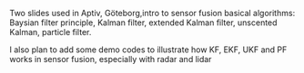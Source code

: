 Two slides used in Aptiv, Göteborg,intro to sensor fusion basical algorithms: Baysian filter principle, Kalman filter, extended Kalman filter, unscented Kalman, particle filter.

I also plan to add some demo codes to illustrate how KF, EKF, UKF and PF works in sensor fusion, especially with radar and lidar
